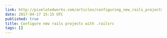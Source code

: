```yaml
---
link: http://pixelatedworks.com/articles/configuring_new_rails_projects_with_railsrc_and_templates/
date: 2017-04-17 15:15 UTC
published: true
title: Configure new rails projects with .railsrc
tags: []
---
```



